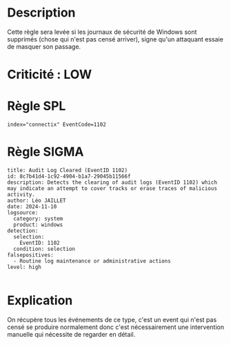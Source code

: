 # Description

Cette règle sera levée si les journaux de sécurité de Windows sont supprimés (chose qui n'est pas censé arriver), signe qu'un attaquant essaie de masquer son passage.

# Criticité : **LOW**

# Règle SPL

```
index="connectix" EventCode=1102
```

# Règle SIGMA

```
title: Audit Log Cleared (EventID 1102)
id: 8c7b41d4-1c92-4904-b1a7-29045b11566f
description: Detects the clearing of audit logs (EventID 1102) which may indicate an attempt to cover tracks or erase traces of malicious activity.
author: Léo JAILLET
date: 2024-11-10
logsource:
  category: system
  product: windows
detection:
  selection:
    EventID: 1102
  condition: selection
falsepositives:
  - Routine log maintenance or administrative actions
level: high


```

# Explication

On récupère tous les événements de ce type, c'est un event qui n'est pas censé se produire normalement donc c'est nécessairement une intervention manuelle qui nécessite de regarder en détail.